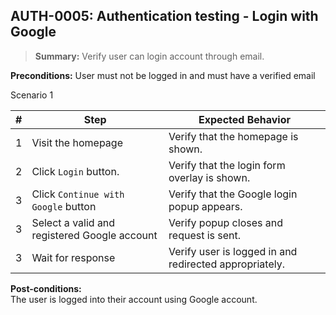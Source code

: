 ## **AUTH-0005:** Authentication testing - Login with Google

> **Summary:** Verify user can login account through email.  <br>

**Preconditions:**
User must not be logged in and must have a verified email 

Scenario 1 

 | \# | Step | Expected Behavior | 
 |----|------|-------------------| 
 |  1 |   Visit the homepage   | Verify that the homepage is shown.   | 
 |  2 |   Click `Login` button.   | Verify that the login form overlay is shown.   | 
 |  3 |   Click `Continue with Google` button   | Verify that the Google login popup appears.  |  
 |  3 |   Select a valid and registered Google account   | Verify popup closes and request is sent.   |  
 |  3 |   Wait for response   | Verify user is logged in and redirected appropriately.   |   


**Post-conditions:**  
The user is logged into their account using Google account.	 
